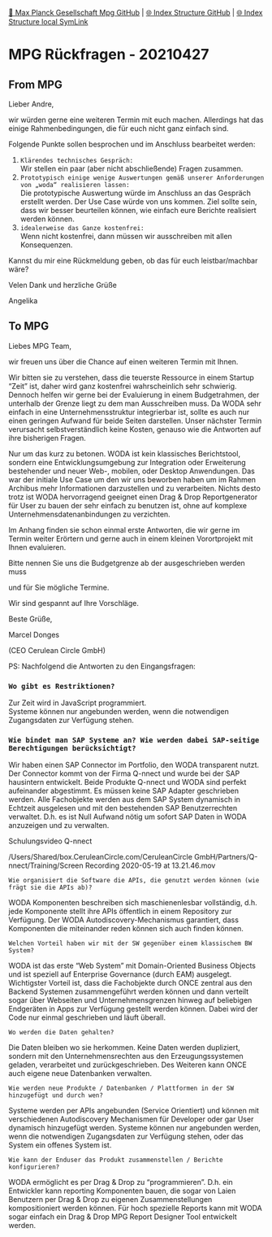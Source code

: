 [📁 Max Planck Gesellschaft Mpg GitHub](/cerulean-circle-unlimited-2cu/customer/sales/max-planck-gesellschaft-mpg.md) | [🌐 Index Structure GitHub](/cerulean-circle-unlimited-2cu/customer/sales/max-planck-gesellschaft-mpg/mpg-rckfragen-20210427.md) | [🌐 Index Structure local SymLink](./mpg-rckfragen-20210427.entry.md)

# MPG Rückfragen - 20210427

## From MPG

Lieber Andre,

wir würden gerne eine weiteren Termin mit euch machen. Allerdings hat das einige Rahmenbedingungen, die für euch nicht ganz einfach sind.

Folgende Punkte sollen besprochen und im Anschluss bearbeitet werden:

1. `Klärendes technisches Gespräch:`  
Wir stellen ein paar (aber nicht abschließende) Fragen zusammen.
2. `Prototypisch einige wenige Auswertungen gemäß unserer Anforderungen von „woda“ realisieren lassen:`  
Die prototypische Auswertung würde im Anschluss an das Gespräch erstellt werden. Der Use Case würde von uns kommen. Ziel sollte sein, dass wir besser beurteilen können, wie einfach eure Berichte realisiert werden können.
3. `idealerweise das Ganze kostenfrei:`  
Wenn nicht kostenfrei, dann müssen wir ausschreiben mit allen Konsequenzen.

Kannst du mir eine Rückmeldung geben, ob das für euch leistbar/machbar wäre?

Velen Dank und herzliche Grüße

Angelika

## To MPG

Liebes MPG Team,

wir freuen uns über die Chance auf einen weiteren Termin mit Ihnen.

Wir bitten sie zu verstehen, dass die teuerste Ressource in einem Startup “Zeit” ist, daher wird ganz kostenfrei wahrscheinlich sehr schwierig. Dennoch helfen wir gerne bei der Evaluierung in einem Budgetrahmen, der unterhalb der Grenze liegt zu dem man Ausschreiben muss. Da WODA sehr einfach in eine Unternehmensstruktur integrierbar ist, sollte es auch nur einen geringen Aufwand für beide Seiten darstellen. Unser nächster Termin verursacht selbstverständlich keine Kosten, genauso wie die Antworten auf ihre bisherigen Fragen.

Nur um das kurz zu betonen. WODA ist kein klassisches Berichtstool, sondern eine Entwicklungsumgebung zur Integration oder Erweiterung bestehender und neuer Web-, mobilen, oder Desktop Anwendungen. Das war der initiale Use Case um den wir uns beworben haben um im Rahmen Archibus mehr Informationen darzustellen und zu verarbeiten. Nichts desto trotz ist WODA hervorragend geeignet einen Drag & Drop Reportgenerator für User zu bauen der sehr einfach zu benutzen ist, ohne auf komplexe Unternehmensdatenanbindungen zu verzichten.

Im Anhang finden sie schon einmal erste Antworten, die wir gerne im Termin weiter Erörtern und gerne auch in einem kleinen Vorortprojekt mit Ihnen evaluieren.

  
Bitte nennen Sie uns die Budgetgrenze ab der ausgeschrieben werden muss 

und für Sie mögliche Termine.

  
Wir sind gespannt auf Ihre Vorschläge.  
  
Beste Grüße,

Marcel Donges

(CEO Cerulean Circle GmbH)

PS: Nachfolgend die Antworten zu den Eingangsfragen:

### `Wo gibt es Restriktionen?`

Zur Zeit wird in JavaScript programmiert.  
Systeme können nur angebunden werden, wenn die notwendigen Zugangsdaten zur Verfügung stehen.

### `Wie bindet man SAP Systeme an? Wie werden dabei SAP-seitige Berechtigungen berücksichtigt?`

Wir haben einen SAP Connector im Portfolio, den WODA transparent nutzt. Der Connector kommt von der Firma Q-nnect und wurde bei der SAP hausintern entwickelt. Beide Produkte Q-nnect und WODA sind perfekt aufeinander abgestimmt. Es müssen keine SAP Adapter geschrieben werden. Alle Fachobjekte werden aus dem SAP System dynamisch in Echtzeit ausgelesen und mit den bestehenden SAP Benutzerrechten verwaltet. D.h. es ist Null Aufwand nötig um sofort SAP Daten in WODA anzuzeigen und zu verwalten.

Schulungsvideo Q-nnect

/Users/Shared/box.CeruleanCircle.com/CeruleanCircle GmbH/Partners/Q-nnect/Training/Screen Recording 2020-05-19 at 13.21.46.mov

`Wie organisiert die Software die APIs, die genutzt werden können (wie frägt sie die APIs ab)?`

WODA Komponenten beschreiben sich maschienenlesbar vollständig, d.h. jede Komponente stellt ihre APIs öffentlich in einem Repository zur Verfügung. Der WODA Autodiscovery-Mechanismus garantiert, dass Komponenten die miteinander reden können sich auch finden können.

`Welchen Vorteil haben wir mit der SW gegenüber einem klassischem BW System?`

WODA ist das erste “Web System” mit Domain-Oriented Business Objects und ist speziell auf Enterprise Governance (durch EAM) ausgelegt. Wichtigster Vorteil ist, dass die Fachobjekte durch ONCE zentral aus den Backend Systemen zusammengeführt werden können und dann verteilt sogar über Webseiten und Unternehmensgrenzen hinweg auf beliebigen Endgeräten in Apps zur Verfügung gestellt werden können. Dabei wird der Code nur einmal geschrieben und läuft überall.

`Wo werden die Daten gehalten?`

Die Daten bleiben wo sie herkommen. Keine Daten werden dupliziert, sondern mit den Unternehmensrechten aus den Erzeugungssystemen geladen, verarbeitet und zurückgeschrieben. Des Weiteren kann ONCE auch eigene neue Datenbanken verwalten.

`Wie werden neue Produkte / Datenbanken / Plattformen in der SW hinzugefügt und durch wen?`

Systeme werden per APIs angebunden (Service Orientiert) und können mit verschiedenen Autodiscovery Mechanismen für Developer oder gar User dynamisch hinzugefügt werden. Systeme können nur angebunden werden, wenn die notwendigen Zugangsdaten zur Verfügung stehen, oder das System ein offenes System ist.

`Wie kann der Enduser das Produkt zusammenstellen / Berichte konfigurieren?`

WODA ermöglicht es per Drag & Drop zu “programmieren”. D.h. ein Entwickler kann reporting Komponenten bauen, die sogar von Laien Benutzern per Drag & Drop zu eigenen Zusammenstellungen kompositioniert werden können. Für hoch spezielle Reports kann mit WODA sogar einfach ein Drag & Drop MPG Report Designer Tool entwickelt werden.
